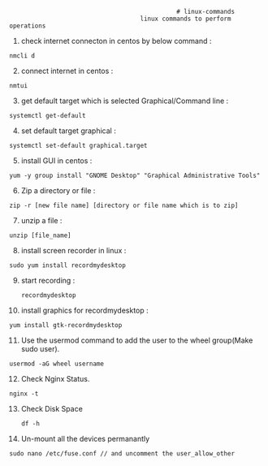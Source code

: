                                                   # linux-commands
                                        linux commands to perform operations 

1. check internet connecton in centos by below command :

  ``` nmcli d ```
   
2. connect internet in centos :

  `` nmtui ``
   
3. get default target which is selected Graphical/Command line :

  ``` systemctl get-default ```
   
4. set default target graphical :

  ``` systemctl set-default graphical.target ```
   
5. install GUI in centos :

  ``` yum -y group install "GNOME Desktop" "Graphical Administrative Tools" ```

6. Zip a directory or file :

  ``` zip -r [new file name] [directory or file name which is to zip] ```

7. unzip a file :

  ``` unzip [file_name] ```
   
8. install screen recorder in linux :
   
  ``` sudo yum install recordmydesktop ```
   
9. start recording :
    
    ``` recordmydesktop ```
     
10. install graphics for recordmydesktop :
    
   ``` yum install gtk-recordmydesktop ```
   
11. Use the usermod command to add the user to the wheel group(Make sudo user).

   ``` usermod -aG wheel username ```
    
12. Check Nginx Status.

   ``` nginx -t ```
   
13. Check Disk Space

    ``` df -h ```
    
14. Un-mount all the devices permanantly 
   
   ```sudo nano /etc/fuse.conf // and uncomment the user_allow_other ```
   

